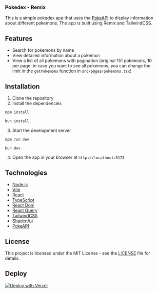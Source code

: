 ### Pokedex - Remix

This is a simple pokedex app that uses the [PokeAPI](https://pokeapi.co/) to display information about different pokemons. The app is built using Remix and TailwindCSS.

## Features

- Search for pokemons by name
- View detailed information about a pokemon
- View a list of all pokemons with pagination (original 151 pokemons, 10 per page; in case you want to see all pokemons, you can change the limit in the `getPokemons` function in `src/pages/pokemons.tsx`)

## Installation

1. Clone the repository
2. Install the dependencies

```bash
npm install
```

```bash
bun install
```

3. Start the development server

```bash
npm run dev
```

```bash
bun dev
```

4. Open the app in your browser at `http://localhost:5173`

## Technologies

- [Node.js](https://nodejs.org/en/)
- [Vite](https://vitejs.dev/)
- [React](https://reactjs.org/)
- [TypeScript](https://www.typescriptlang.org/)
- [React Dom](https://reactrouter.com/web/guides/quick-start)
- [React Query](https://react-query.tanstack.com/)
- [TailwindCSS](https://tailwindcss.com/)
- [Shadcn/ui](https://ui.shadcn.com/)
- [PokeAPI](https://pokeapi.co/)


## License

This project is licensed under the MIT License - see the [LICENSE](LICENSE) file for details.

## Deploy

[![Deploy with Vercel](https://vercel.com/button)](https://pokedex-app-remix.vercel.app/)